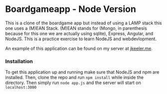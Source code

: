 # Boardgameapp - Node Version
This is a clone of the boardgame app but instead of using a LAMP stack this one uses a (M)EAN Stack. (M)EAN stands for (Mongo, in parenthesis because for this one we are actually using sqlite), Express, Angular, and NodeJS. This is a practice exercise to learn NodeJS and webdevlopment. 

An example of this application can be found on my server at [jkeeler.me](http://jkeeler.me/boardgameapp).

### Installation
To get this application up and running make sure that NodeJS and npm are installed. Then, clone the repo and run `npm install` while inside the directory. Then simply run `node app.js` and the server will start on `localhost:3000`
